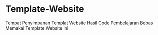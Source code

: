 # Template-Website
Tempat Penyimpanan Templat Website Hasil Code Pembelajaran
Bebas Memakai Template Website ini 
